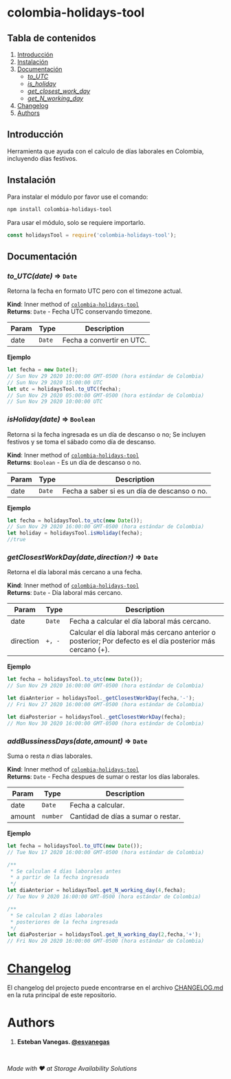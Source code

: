 <a name="module_colombia-holidays-tool"></a>

# colombia-holidays-tool
 
## Tabla de contenidos

1. [Introducción]
2. [Instalación]
3. [Documentación]
    * _[to_UTC]_
    * _[is_holiday]_
    * _[get_closest_work_day]_
    * _[get_N_working_day]_
4. [Changelog]
5. [Authors]

<a name="introduction"></a>

## Introducción

Herramienta que ayuda con el calculo de días laborales en Colombia, incluyendo días festivos.

<a name="instalation"></a>

## Instalación

Para instalar el módulo por favor use el comando:

```bash
npm install colombia-holidays-tool
```

Para usar el módulo, solo se requiere importarlo.

```javascript
const holidaysTool = require('colombia-holidays-tool');
```

<a name="documentation"></a>

## Documentación

<a name="function_to_utc"></a>

### _to_UTC(date)_ ⇒ <code>Date</code>

Retorna la fecha en formato UTC pero con el timezone actual.

**Kind**: Inner method of <code>[colombia-holidays-tool](#module_colombia-holidays-tool)</code>  
**Returns**: <code>Date</code> - Fecha UTC conservando timezone.

| Param | Type | Description |
| --- | --- | --- |
| date | <code>Date</code> | Fecha a convertir en UTC.|

**Ejemplo**

```javascript
let fecha = new Date();
// Sun Nov 29 2020 10:00:00 GMT-0500 (hora estándar de Colombia)
// Sun Nov 29 2020 15:00:00 UTC
let utc = holidaysTool.to_UTC(fecha);
// Sun Nov 29 2020 05:00:00 GMT-0500 (hora estándar de Colombia)
// Sun Nov 29 2020 10:00:00 UTC
```

<a name="function_is_holiday"></a>

### _isHoliday(date)_ ⇒ <code>Boolean</code>

Retorna si la fecha ingresada es un día de descanso o no; Se incluyen festivos y se toma el sábado como día de descanso.

**Kind**: Inner method of <code>[colombia-holidays-tool](#module_colombia-holidays-tool)</code>  
**Returns**: <code>Boolean</code> - Es un día de descanso o no.

| Param | Type | Description |
| --- | --- | --- |
| date | <code>Date</code> | Fecha a saber si es un día de descanso o no.|

**Ejemplo**

```javascript
let fecha = holidaysTool.to_utc(new Date());
// Sun Nov 29 2020 16:00:00 GMT-0500 (hora estándar de Colombia)
let holiday = holidaysTool.isHoliday(fecha);
//true
```

<a name="function_get_closest_work_day"></a>

### _getClosestWorkDay(date,direction<code>?</code>)_ ⇒ <code>Date</code>

Retorna el día laboral más cercano a una fecha.

**Kind**: Inner method of <code>[colombia-holidays-tool](#module_colombia-holidays-tool)</code>  
**Returns**: <code>Date</code> - Día laboral más cercano.

| Param | Type | Description |
| --- | --- | --- |
| date | <code>Date</code> | Fecha a calcular el día laboral más cercano.|
| direction| <code>+, -</code> | Calcular el día laboral más cercano anterior o posterior; Por defecto es el día posterior más cercano (+).|

**Ejemplo**

```javascript
let fecha = holidaysTool.to_utc(new Date());
// Sun Nov 29 2020 16:00:00 GMT-0500 (hora estándar de Colombia)

let diaAnterior = holidaysTool._getClosestWorkDay(fecha,'-');
// Fri Nov 27 2020 16:00:00 GMT-0500 (hora estándar de Colombia)

let diaPosterior = holidaysTool._getClosestWorkDay(fecha);
// Mon Nov 30 2020 16:00:00 GMT-0500 (hora estándar de Colombia)
```

<a name="function_get_N_working_day"></a>

### _addBussinessDays(date,amount)_ ⇒ <code>Date</code>

Suma o resta _n_ dias laborales.

**Kind**: Inner method of <code>[colombia-holidays-tool](#module_colombia-holidays-tool)</code>  
**Returns**: <code>Date</code> - Fecha despues de sumar o restar los días laborales.

| Param | Type | Description |
| --- | --- | --- |
| date | <code>Date</code> | Fecha a calcular.|
| amount|<code>number</code> | Cantidad de días a sumar o restar.|

**Ejemplo**

```javascript
let fecha = holidaysTool.to_UTC(new Date());
// Tue Nov 17 2020 16:00:00 GMT-0500 (hora estándar de Colombia)

/**
 * Se calculan 4 días laborales antes
 * a partir de la fecha ingresada
 */
let diaAnterior = holidaysTool.get_N_working_day(4,fecha);
// Tue Nov 9 2020 16:00:00 GMT-0500 (hora estándar de Colombia)

/**
 * Se calculan 2 días laborales
 * posteriores de la fecha ingresada
 */
let diaPosterior = holidaysTool.get_N_working_day(2,fecha,'+');
// Fri Nov 20 2020 16:00:00 GMT-0500 (hora estándar de Colombia)
```

# [Changelog]

El changelog del projecto puede encontrarse en el archivo [CHANGELOG.md] en la ruta principal de este repositorio.

<a name="authors"></a>

# Authors

1. **Esteban Vanegas. [@esvanegas](https://github.com/esvanegas)**

<br>

_*Made with ❤️ at Storage Availability Solutions*_

[Introducción]: #introduction
[Instalación]: #instalation
[Documentación]: #documentation
[to_UTC]:#function_to_utc
[is_holiday]:#function_is_holiday
[get_closest_work_day]:#function_get_closest_work_day
[get_N_working_day]:#function_get_N_working_day
[Changelog]: ./CHANGELOG.md
[CHANGELOG.md]: ./CHANGELOG.md
[Authors]:#authors